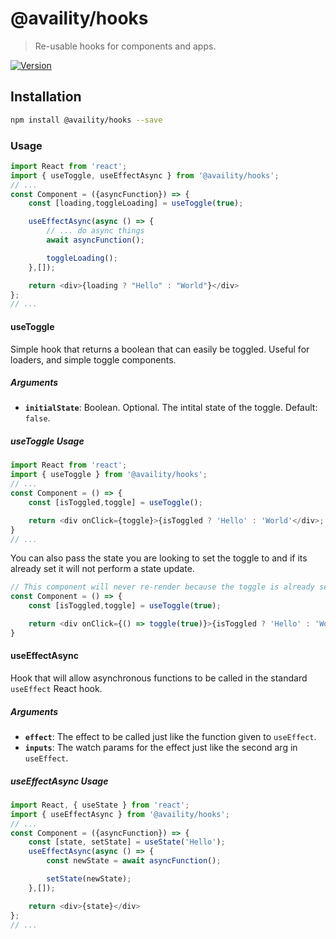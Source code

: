 # @availity/hooks

> Re-usable hooks for components and apps.

[![Version](https://img.shields.io/npm/v/@availity/hooks.svg?style=for-the-badge)](https://www.npmjs.com/package/@availity/hooks)

## Installation

```bash
npm install @availity/hooks --save
```

### Usage

```javascript
import React from 'react';
import { useToggle, useEffectAsync } from '@availity/hooks';
// ...
const Component = ({asyncFunction}) => {
    const [loading,toggleLoading] = useToggle(true);

    useEffectAsync(async () => {
        // ... do async things
        await asyncFunction();

        toggleLoading();
    },[]);

    return <div>{loading ? "Hello" : "World"}</div>
};
// ...
```

#### useToggle
Simple hook that returns a boolean that can easily be toggled. Useful for loaders, and simple toggle components.

##### Arguments

- **`initialState`**: Boolean. Optional. The intital state of the toggle. Default: `false`.

##### useToggle Usage

```javascript
import React from 'react';
import { useToggle } from '@availity/hooks';
// ...
const Component = () => {
    const [isToggled,toggle] = useToggle();

    return <div onClick={toggle}>{isToggled ? 'Hello' : 'World'</div>;
}
// ...
```

You can also pass the state you are looking to set the toggle to and if its already set it will not perform a state update.
```javascript
// This component will never re-render because the toggle is already set to `true`
const Component = () => {
    const [isToggled,toggle] = useToggle(true);

    return <div onClick={() => toggle(true)}>{isToggled ? 'Hello' : 'World'</div>;
}
```

#### useEffectAsync
Hook that will allow asynchronous functions to be called in the standard `useEffect` React hook.

##### Arguments

- **`effect`**: The effect to be called just like the function given to `useEffect`.
- **`inputs`**: The watch params for the effect just like the second arg in `useEffect`.

##### useEffectAsync Usage

```javascript
import React, { useState } from 'react';
import { useEffectAsync } from '@availity/hooks';
// ...
const Component = ({asyncFunction}) => {
    const [state, setState] = useState('Hello');
    useEffectAsync(async () => {
        const newState = await asyncFunction();

        setState(newState);
    },[]);

    return <div>{state}</div>
};
// ...
```